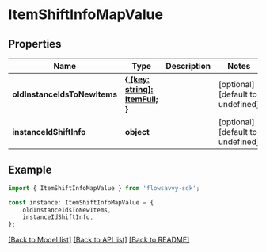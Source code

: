 # ItemShiftInfoMapValue


## Properties

Name | Type | Description | Notes
------------ | ------------- | ------------- | -------------
**oldInstanceIdsToNewItems** | [**{ [key: string]: ItemFull; }**](ItemFull.md) |  | [optional] [default to undefined]
**instanceIdShiftInfo** | **object** |  | [optional] [default to undefined]

## Example

```typescript
import { ItemShiftInfoMapValue } from 'flowsavvy-sdk';

const instance: ItemShiftInfoMapValue = {
    oldInstanceIdsToNewItems,
    instanceIdShiftInfo,
};
```

[[Back to Model list]](../README.md#documentation-for-models) [[Back to API list]](../README.md#documentation-for-api-endpoints) [[Back to README]](../README.md)
